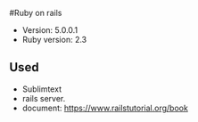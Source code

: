 #Ruby on rails

* Version: 5.0.0.1
* Ruby version: 2.3

## Used
* Sublimtext
* rails server.
* document: https://www.railstutorial.org/book
